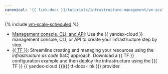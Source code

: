 ```yaml
---
canonical: '{{ link-docs }}/tutorials/infrastructure-management/vm-scale-scheduled/'
---
```


{% include [vm-scale-scheduled](../../../_tutorials/infrastructure/vm-scale-scheduled.md) %}

* [Management console, CLI, and API](console.md): Use the {{ yandex-cloud }} management console, CLI, or API to create your infrastructure step by step.
* [{{ TF }}](terraform.md): Streamline creating and managing your resources using the _infrastructure as code_ (IaC) approach. Download a {{ TF }} configuration example and then deploy the infrastructure using the [{{ TF }} {{ yandex-cloud }}]({{ tf-docs-link }}) provider.